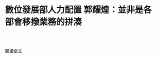 # 數位發展部人力配置 郭耀煌：並非是各部會移撥業務的拼湊

<!--more-->
<!--110-->
<br><br/>


[閱讀全文](https://www.rti.org.tw/news/view/id/2095350)


